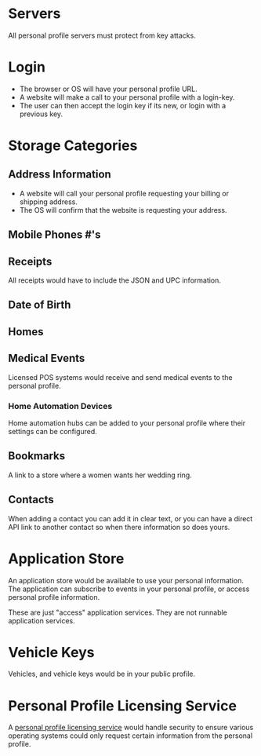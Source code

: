 # Servers

All personal profile servers must protect from key attacks.

# Login

- The browser or OS will have your personal profile URL.
- A website will make a call to your personal profile with a login-key.
- The user can then accept the login key if its new, or login with a previous key.

# Storage Categories

## Address Information

- A website will call your personal profile requesting your billing or shipping address.
- The OS will confirm that the website is requesting your address.

## Mobile Phones #'s

## Receipts

All receipts would have to include the JSON and UPC information.

## Date of Birth

## Homes

## Medical Events

Licensed POS systems would receive and send medical events to the personal profile.

### Home Automation Devices

Home automation hubs can be added to your personal profile where their settings can be configured.

## Bookmarks

A link to a store where a women wants her wedding ring.

## Contacts

When adding a contact you can add it in clear text, or you can have a direct API link to another contact so when there information so does yours.

# Application Store

An application store would be available to use your personal information.
The application can subscribe to events in your personal profile, or access personal profile information.

These are just "access" application services. They are not runnable application services.

# Vehicle Keys

Vehicles, and vehicle keys would be in your public profile.

# Personal Profile Licensing Service

A [personal profile licensing service](../personal-profile-licensing-agency/) would handle security to ensure various operating systems could only request certain information from the personal profile.
